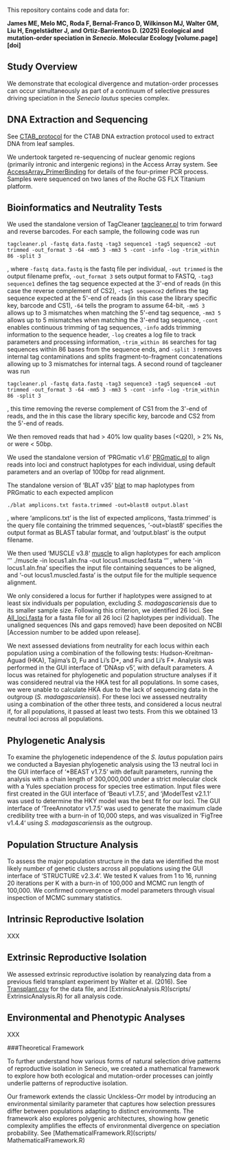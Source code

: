 This repository contains code and data for:

**James ME, Melo MC, Roda F, Bernal-Franco D, Wilkinson MJ, Walter GM, Liu H, Engelstädter J, and Ortiz-Barrientos D. (2025) Ecological and mutation-order speciation in *Senecio*. Molecular Ecology [volume.page] [doi]**

## Study Overview

We demonstrate that ecological divergence and mutation-order processes can occur simultaneously as part of a continuum of selective pressures driving speciation in the *Senecio lautus* species complex.

## DNA Extraction and Sequencing

See [CTAB_protocol](laboratory/CTAB_protocol.docx) for the CTAB DNA extraction protocol used to extract DNA from leaf samples.

We undertook targeted re-sequencing of nuclear genomic regions (primarily intronic and intergenic regions) in the Access Array system. See [AccessArray_PrimerBinding](laboratory/AccessArray_PrimerBinding.docx) for details of the four-primer PCR process. Samples were sequenced on two lanes of the Roche GS FLX Titanium platform.

## Bioinformatics and Neutrality Tests

We used the standalone version of TagCleaner [tagcleaner.pl](scripts/tagcleaner.pl)
to trim forward and reverse barcodes. For each sample, the following code was run

```
tagcleaner.pl -fastq data.fastq -tag3 sequence1 -tag5 sequence2 -out trimmed -out_format 3 -64 -mm5 3 -mm3 5 -cont -info -log -trim_within 86 -split 3

```
, where `-fastq data.fastq` is the fastq file per individual, `-out trimmed` is the output filename prefix, `-out_format 3` sets output format to FASTQ, `-tag3 sequence1` defines the tag sequence expected at the 3'-end of reads (in this case the reverse complement of CS2), `-tag5 sequence2` defines the tag sequence expected at the 5'-end of reads (in this case the library specific key, barcode and CS1), `-64` tells the program to assume 64-bit, `-mm5 3` allows up to 3 mismatches when matching the 5'-end tag sequence, `-mm3 5` allows up to 5 mismatches when matching the 3'-end tag sequence, `-cont` enables continuous trimming of tag sequences, `-info` adds trimming information to the sequence header, `-log` creates a log file to track parameters and processing information, `-trim_within 86` searches for tag sequences within 86 bases from the sequence ends, and `-split 3` removes internal tag contaminations and splits fragment-to-fragment concatenations allowing up to 3 mismatches for internal tags.
A second round of tagcleaner was run
```
tagcleaner.pl -fastq data.fastq -tag3 sequence3 -tag5 sequence4 -out trimmed -out_format 3 -64 -mm5 3 -mm3 5 -cont -info -log -trim_within 86 -split 3
```
, this time removing the reverse complement of CS1 from the 3'-end of reads, and the 
in this case the library specific key, barcode and CS2 from the 5'-end of reads.

We then removed reads that had > 40% low quality bases (<Q20), > 2% Ns, or were < 50bp. 

We used the standalone version of ‘PRGmatic v1.6’ [PRGmatic.pl](scripts/PRGmatic.pl) to align reads into loci and construct haplotypes for each individual, using default parameters and an overlap of 100bp for read alignment.

The standalone version of ‘BLAT v35‘ [blat](scripts/blat) to map haplotypes from PRGmatic to each expected amplicon

```
./blat amplicons.txt fasta.trimmed -out=blast8 output.blast
```
, where ‘amplicons.txt’ is the list of expected amplicons, ‘fasta.trimmed’ is the query file containing the trimmed sequences, ‘-out=blast8’ specifies the output format as BLAST tabular format, and ‘output.blast’ is the output filename.

We then used ‘MUSCLE v3.8‘ [muscle](scripts/muscle) to align haplotypes for each amplicon
‘’’
./muscle -in locus1.aln.fna -out locus1.muscled.fasta
‘’’
, where ‘-in locus1.aln.fna’ specifies the input file containing sequences to be aligned, and ‘-out locus1.muscled.fasta’ is the output file for the multiple sequence alignment.

We only considered a locus for further if haplotypes were assigned to at least six individuals per population, excluding *S. madagascariensis* due to its smaller sample size. Following this criterion, we identified 26 loci. See [All_loci.fasta](data/All_loci.fasta) for a fasta file for all 26 loci (2 haplotypes per individual). The unaligned sequences (Ns and gaps removed) have been deposited on NCBI [Accession number to be added upon release]. 

We next assessed deviations from neutrality for each locus within each population using a combination of the following tests: Hudson-Kreitman-Aguad (HKA), Tajima’s D, Fu and Li’s D*, and Fu and Li’s F*. Analysis was performed in the GUI interface of ‘DNAsp v5‘, with default parameters. A locus was retained for phylogenetic and population structure analyses if it was considered neutral via the HKA test for all populations. In some cases, we were unable to calculate HKA due to the lack of sequencing data in the outgroup (*S. madagascariensis*). For these loci we assessed neutrality using a combination of the other three tests, and considered a locus neutral if, for all populations, it passed at least two tests. From this we obtained 13 neutral loci across all populations.

## Phylogenetic Analysis

To examine the phylogenetic independence of the *S. lautus* population pairs we conducted a Bayesian phylogenetic analysis using the 13 neutral loci in the GUI interface of ‘*BEAST v1.7.5‘ with default parameters, running the analysis with a chain length of 300,000,000 under a strict molecular clock with a Yules speciation process for species tree estimation. Input files were first created in the GUI interface of ‘Beauti v1.7.5‘, and ‘jModelTest v2.1.1‘ was used to determine the HKY model was the best fit for our loci. The GUI interface of ‘TreeAnnotator v1.7.5‘ was used to generate the maximum clade credibility tree with a burn-in of 10,000 steps, and was visualized in ‘FigTree v1.4.4‘ using *S. madagascariensis* as the outgroup. 

## Population Structure Analysis

To assess the major population structure in the data we identified the most likely number of genetic clusters across all populations using the GUI interface of ‘STRUCTURE v2.3.4’. We tested K values from 1 to 16, running 20 iterations per K with a burn-in of 100,000 and MCMC run length of 100,000. We confirmed convergence of model parameters through visual inspection of MCMC summary statistics.

## Intrinsic Reproductive Isolation 

XXX

## Extrinsic Reproductive Isolation

We assessed extrinsic reproductive isolation by reanalyzing data from a previous field transplant experiment by Walter et al. (2016). See [Transplant.csv](data/Transplant.csv) for the data file, and [ExtrinsicAnalysis.R](scripts/ ExtrinsicAnalysis.R) for all analysis code.

## Environmental and Phenotypic Analyses

XXX


###Theoretical Framework

To further understand how various forms of natural selection drive patterns of reproductive isolation in Senecio, we created a mathematical framework to explore how both ecological and mutation-order processes can jointly underlie patterns of reproductive isolation.

Our framework extends the classic Unckless-Orr model by introducing an environmental similarity parameter that captures how selection pressures differ between populations adapting to distinct environments. The framework also explores polygenic architectures, showing how genetic complexity amplifies the effects of environmental divergence on speciation probability. See [MathematicalFramework.R](scripts/ MathematicalFramework.R)
